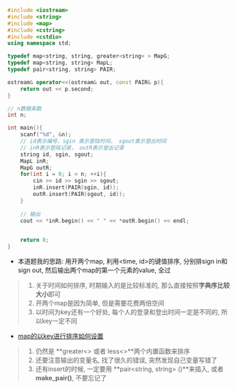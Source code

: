 ```cpp
#include <iostream>
#include <string>
#include <map>
#include <cstring>
#include <cstdio>
using namespace std;

typedef map<string, string, greater<string> > MapG;
typedef map<string, string> MapL;
typedef pair<string, string> PAIR;

ostream& operator<<(ostream& out, const PAIR& p){
	return out << p.second;
}

// n数据条数 
int n;

int main(){
	scanf("%d", &n);
	// id表示编号，sgin 表示登陆时间， sgout表示登出时间
	// inR表示登陆记录， outR表示登出记录
	string id, sgin, sgout;
	MapL inR;
	MapG outR;
	for(int i = 0; i < n; ++i){
		cin >> id >> sgin >> sgout;
		inR.insert(PAIR(sgin, id));
		outR.insert(PAIR(sgout, id)); 
	}
	
	// 输出
	cout << *inR.begin() << " " << *outR.begin() << endl;

	
	return 0;
}
```



- 本道题我的思路: 用开两个map, 利用<time, id>的键值排序, 分别排sign in和sign out, 然后输出两个map的第一个元素的value, 全过

> 1. 关于时间如何排序, 时期输入的是比较标准的, 那么直接按照**字典序比较大小**即可
> 2. 开两个map是因为简单, 但是需要花费两倍空间
> 3. 以时间为key还有一个好处, 每个人的登录和登出时间一定是不同的, 所以key一定不同

- [map的以key进行排序如何设置](https://blog.csdn.net/iicy266/article/details/11906189)

> 1. 仍然是 **greater<> 或者 less<>**两个内置函数来排序
> 2. 还要注意输出的变量名, 找了很久的错误, 突然发现自己变量写错了
> 3. 还有insert的时候, 一定要用 **pair<string, string> ()**来插入, 或者 **make_pair()**, 不要忘记了



